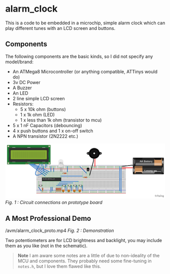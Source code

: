 # alarm_clock
This is a code to be embedded in a microchip, simple alarm clock which can play different tunes with an LCD screen and buttons.

## Components
The following components are the basic kinds, so I did not specify any model/brand:

- An ATMega8 Microcontroller (or anything compatible, ATTinys would do)
- 3v DC Power
- A Buzzer
- An LED
- 2 line simple LCD screen
- Resistors:
  - 5 x 10k ohm (buttons)
  - 1 x 1k ohm (LED)
  - 1 x less than 1k ohm (transistor to mcu)
- 5 x 1 nF Capacitors (debouncing)
- 4 x push buttons and 1 x on-off switch
- A NPN transistor (2N2222 etc.)

![image](/avm/sch.png)
_Fig. 1 : Circuit connections on prototype board_

## A Most Professional Demo
/avm/alarm_clock_proto.mp4
_Fig. 2 : Demonstration_

Two potentiometers are for LCD brightness and backlight, you may include them as you like (not in the schematic).

> **Note**
> I am aware some notes are a little of due to non-ideality of the MCU and components. They probably need some fine-tuning in `notes.h`, but I love them flawed like this.
